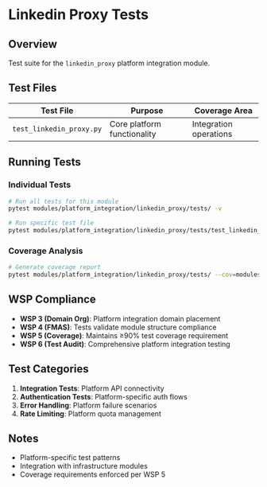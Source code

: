 # Linkedin Proxy Tests

## Overview
Test suite for the `linkedin_proxy` platform integration module.

## Test Files
| Test File | Purpose | Coverage Area |
|-----------|---------|---------------|
| `test_linkedin_proxy.py` | Core platform functionality | Integration operations |

## Running Tests

### Individual Tests
```bash
# Run all tests for this module
pytest modules/platform_integration/linkedin_proxy/tests/ -v

# Run specific test file
pytest modules/platform_integration/linkedin_proxy/tests/test_linkedin_proxy.py -v
```

### Coverage Analysis
```bash
# Generate coverage report
pytest modules/platform_integration/linkedin_proxy/tests/ --cov=modules.platform_integration.linkedin_proxy.src --cov-report=term-missing
```

## WSP Compliance
- **WSP 3 (Domain Org)**: Platform integration domain placement
- **WSP 4 (FMAS)**: Tests validate module structure compliance
- **WSP 5 (Coverage)**: Maintains ≥90% test coverage requirement
- **WSP 6 (Test Audit)**: Comprehensive platform integration testing

## Test Categories
1. **Integration Tests**: Platform API connectivity
2. **Authentication Tests**: Platform-specific auth flows
3. **Error Handling**: Platform failure scenarios
4. **Rate Limiting**: Platform quota management

## Notes
- Platform-specific test patterns
- Integration with infrastructure modules
- Coverage requirements enforced per WSP 5
